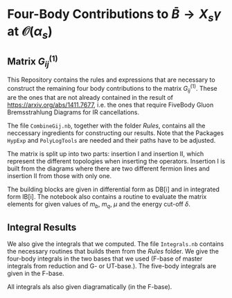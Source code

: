 # Four-Body Contributions to $\bar{B} \to X_{s}\gamma$ at $\mathcal{O}(\alpha_{s})$

## Matrix $G^{(1)}_{ij}$

This Repository contains the rules and expressions that are necessary to construct the remaining four body contributions to the matrix $G^{(1)}_{ij}$.
These are the ones that are not already contained in the result of https://arxiv.org/abs/1411.7677, i.e. the ones that require FiveBody Gluon Bremsstrahlung Diagrams for IR cancellations.

The file $\texttt{CombineGij.nb}$, together with the folder $\textit{Rules}$, contains all the neccessary ingredients for constructing our results. 
Note that the Packages $\texttt{HypExp}$ and $\texttt{PolyLogTools}$ are needed and their paths have to be adjusted.

The matrix is split up into two parts: insertion I and insertion II, which represent the different topologies when inserting the operators.
Insertion I is built from the diagrams where there are two different fermion lines and insertion II from those with only one.

The building blocks are given in differential form as DB[i] and in integrated form IB[i]. 
The notebook also contains a routine to evaluate the matrix elements for given values of $m_b$, $m_q$, $\mu$ and the energy cut-off $\delta$.

## Integral Results

We also give the integrals that we computed. The file $\texttt{Integrals.nb}$ contains the necessary routines that builds them from the $\textit{Rules}$ folder.
We give the four-body integrals in the two bases that we used (F-base of master integrals from reduction and G- or UT-base.).
The five-body integrals are given in the F-base.

All integrals als also given diagramatically (in the F-base).
